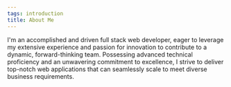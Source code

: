 ```yaml
---
tags: introduction
title: About Me
---
```


I'm an accomplished and driven full stack web developer, eager to leverage my extensive experience and passion for innovation to contribute to a dynamic, forward-thinking team. Possessing advanced technical proficiency and an unwavering commitment to excellence, I strive to deliver top-notch web applications that can seamlessly scale to meet diverse business requirements.